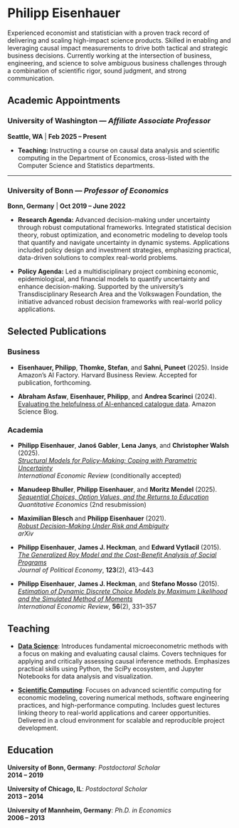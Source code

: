 # Philipp Eisenhauer

Experienced economist and statistician with a proven track record of delivering and scaling high-impact science products. Skilled in enabling and leveraging causal impact measurements to drive both tactical and strategic business decisions. Currently working at the intersection of business, engineering, and science to solve ambiguous business challenges through a combination of scientific rigor, sound judgment, and strong communication.

## Academic Appointments

### University of Washington — *Affiliate Associate Professor*  
**Seattle, WA** | **Feb 2025 – Present**

- **Teaching:** Instructing a course on causal data analysis and scientific computing in the Department of Economics, cross-listed with the Computer Science and Statistics departments.

---

### University of Bonn — *Professor of Economics*  
**Bonn, Germany** | **Oct 2019 – June 2022**

- **Research Agenda:** Advanced decision-making under uncertainty through robust computational frameworks. Integrated statistical decision theory, robust optimization, and econometric modeling to develop tools that quantify and navigate uncertainty in dynamic systems. Applications included policy design and investment strategies, emphasizing practical, data-driven solutions to complex real-world problems.

- **Policy Agenda:** Led a multidisciplinary project combining economic, epidemiological, and financial models to quantify uncertainty and enhance decision-making. Supported by the university’s Transdisciplinary Research Area and the Volkswagen Foundation, the initiative advanced robust decision frameworks with real-world policy applications.


## Selected Publications

### Business

* **Eisenhauer, Philipp**, **Thomke, Stefan**, and **Sahni, Puneet** (2025). Inside Amazon’s AI Factory. Harvard Business Review. Accepted for publication, forthcoming.

* **Abraham Asfaw**, **Eisenhauer, Philipp**, and **Andrea Scarinci** (2024). [Evaluating the helpfulness of AI-enhanced catalogue data](https://www.amazon.science/blog/evaluating-the-helpfulness-of-ai-enhanced-catalogue-data). Amazon Science Blog. 

### Academia

- **Philipp Eisenhauer**, **Janoś Gabler**, **Lena Janys**, and **Christopher Walsh** (2025).  
  *[Structural Models for Policy-Making: Coping with Parametric Uncertainty](https://arxiv.org/abs/2103.01115)*  
  *International Economic Review* (conditionally accepted)

- **Manudeep Bhuller**, **Philipp Eisenhauer**, and **Moritz Mendel** (2025).  
  *[Sequential Choices, Option Values, and the Returns to Education](https://arxiv.org/abs/2205.05444)*  
  *Quantitative Economics* (2nd resubmission)

- **Maximilian Blesch** and **Philipp Eisenhauer** (2021).  
  *[Robust Decision-Making Under Risk and Ambiguity](https://arxiv.org/abs/2104.12573)*  
  *arXiv*

- **Philipp Eisenhauer**, **James J. Heckman**, and **Edward Vytlacil** (2015).  
  *[The Generalized Roy Model and the Cost-Benefit Analysis of Social Programs](https://www.journals.uchicago.edu/doi/abs/10.1086/679498)*  
  *Journal of Political Economy*, **123**(2), 413–443

- **Philipp Eisenhauer**, **James J. Heckman**, and **Stefano Mosso** (2015).  
  *[Estimation of Dynamic Discrete Choice Models by Maximum Likelihood and the Simulated Method of Moments](https://onlinelibrary.wiley.com/doi/abs/10.1111/iere.12107)*  
  *International Economic Review*, **56**(2), 331–357

## Teaching

* **[Data Science](https://ose-data-science.readthedocs.io/en/latest/)**: Introduces fundamental microeconometric methods with a focus on making and evaluating causal claims. Covers techniques for applying and critically assessing causal inference methods. Emphasizes practical skills using Python, the SciPy ecosystem, and Jupyter Notebooks for data analysis and visualization.

* **[Scientific Computing](https://ose-scientific-computing.readthedocs.io/en/latest/)**: Focuses on advanced scientific computing for economic modeling, covering numerical methods, software engineering practices, and high-performance computing. Includes guest lectures linking theory to real-world applications and career opportunities. Delivered in a cloud environment for scalable and reproducible project development.

## Education

**University of Bonn, Germany**: *Postdoctoral Scholar*  
**2014 – 2019**

**University of Chicago, IL**: *Postdoctoral Scholar*  
**2013 – 2014**

**University of Mannheim, Germany**: *Ph.D. in Economics*  
**2006 – 2013**
